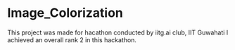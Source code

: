 # Image_Colorization
This project was made for hacathon conducted by iitg.ai club, IIT Guwahati 
I achieved an overall rank 2 in this hackathon.
